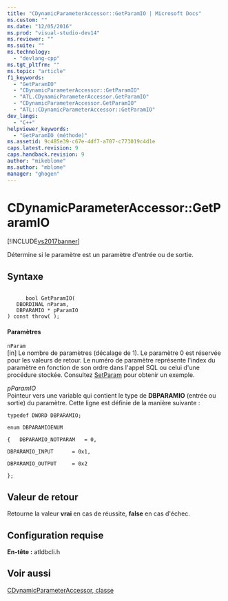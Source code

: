 ```yaml
---
title: "CDynamicParameterAccessor::GetParamIO | Microsoft Docs"
ms.custom: ""
ms.date: "12/05/2016"
ms.prod: "visual-studio-dev14"
ms.reviewer: ""
ms.suite: ""
ms.technology: 
  - "devlang-cpp"
ms.tgt_pltfrm: ""
ms.topic: "article"
f1_keywords: 
  - "GetParamIO"
  - "CDynamicParameterAccessor::GetParamIO"
  - "ATL.CDynamicParameterAccessor.GetParamIO"
  - "CDynamicParameterAccessor.GetParamIO"
  - "ATL::CDynamicParameterAccessor::GetParamIO"
dev_langs: 
  - "C++"
helpviewer_keywords: 
  - "GetParamIO (méthode)"
ms.assetid: 9c485e39-c67e-4df7-a707-c773019c4d1e
caps.latest.revision: 9
caps.handback.revision: 9
author: "mikeblome"
ms.author: "mblome"
manager: "ghogen"
---
```

# CDynamicParameterAccessor::GetParamIO
[!INCLUDE[vs2017banner](../../assembler/inline/includes/vs2017banner.md)]

Détermine si le paramètre est un paramètre d'entrée ou de sortie.  
  
## Syntaxe  
  
```  
  
      bool GetParamIO(   
   DBORDINAL nParam,   
   DBPARAMIO * pParamIO    
) const throw( );  
```  
  
#### Paramètres  
 `nParam`  
 \[in\] Le nombre de paramètres \(décalage de 1\).  Le paramètre 0 est réservée pour les valeurs de retour.  Le numéro de paramètre représente l'index du paramètre en fonction de son ordre dans l'appel SQL ou celui d'une procédure stockée.  Consultez [SetParam](../../data/oledb/cdynamicparameteraccessor-setparam.md) pour obtenir un exemple.  
  
 *pParamIO*  
 Pointeur vers une variable qui contient le type de **DBPARAMIO** \(entrée ou sortie\) du paramètre.  Cette ligne est définie de la manière suivante :  
  
 `typedef DWORD DBPARAMIO;`  
  
 `enum DBPARAMIOENUM`  
  
 `{   DBPARAMIO_NOTPARAM   = 0,`  
  
 `DBPARAMIO_INPUT      = 0x1,`  
  
 `DBPARAMIO_OUTPUT     = 0x2`  
  
 `};`  
  
## Valeur de retour  
 Retourne la valeur **vrai** en cas de réussite, **false** en cas d'échec.  
  
## Configuration requise  
 **En\-tête :** atldbcli.h  
  
## Voir aussi  
 [CDynamicParameterAccessor, classe](../../data/oledb/cdynamicparameteraccessor-class.md)